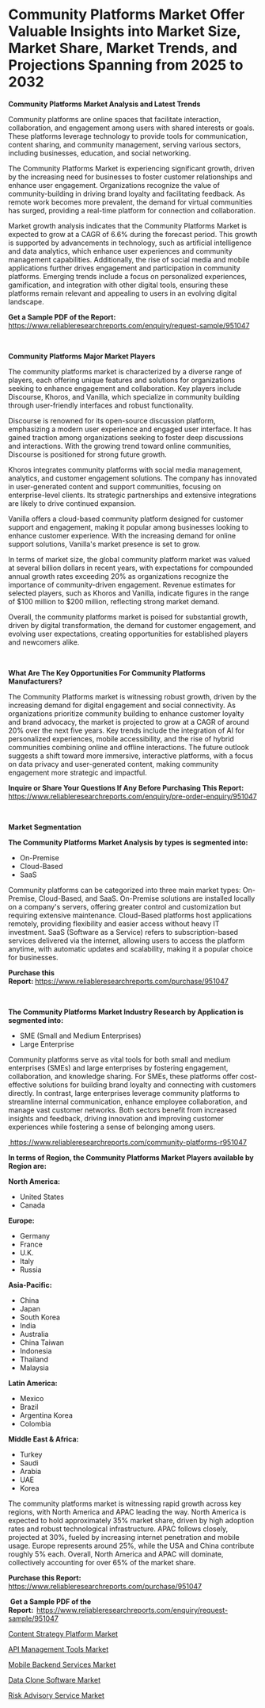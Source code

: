 <p><h1>Community Platforms Market Offer Valuable Insights into Market Size, Market Share, Market Trends, and Projections Spanning from 2025 to 2032</h1></p><p><strong>Community Platforms Market Analysis and Latest Trends</strong></p>
<p><p>Community platforms are online spaces that facilitate interaction, collaboration, and engagement among users with shared interests or goals. These platforms leverage technology to provide tools for communication, content sharing, and community management, serving various sectors, including businesses, education, and social networking.</p><p>The Community Platforms Market is experiencing significant growth, driven by the increasing need for businesses to foster customer relationships and enhance user engagement. Organizations recognize the value of community-building in driving brand loyalty and facilitating feedback. As remote work becomes more prevalent, the demand for virtual communities has surged, providing a real-time platform for connection and collaboration.</p><p>Market growth analysis indicates that the Community Platforms Market is expected to grow at a CAGR of 6.6% during the forecast period. This growth is supported by advancements in technology, such as artificial intelligence and data analytics, which enhance user experiences and community management capabilities. Additionally, the rise of social media and mobile applications further drives engagement and participation in community platforms. Emerging trends include a focus on personalized experiences, gamification, and integration with other digital tools, ensuring these platforms remain relevant and appealing to users in an evolving digital landscape.</p></p>
<p><strong>Get a Sample PDF of the Report:&nbsp;</strong> <a href="https://www.reliableresearchreports.com/enquiry/request-sample/951047?utm_campaign=37&utm_medium=2&utm_source=Github&utm_content=ia&utm_term=06032025&utm_id=community-platforms">https://www.reliableresearchreports.com/enquiry/request-sample/951047</a></p>
<p>&nbsp;</p>
<p><strong>Community Platforms Major Market Players</strong></p>
<p><p>The community platforms market is characterized by a diverse range of players, each offering unique features and solutions for organizations seeking to enhance engagement and collaboration. Key players include Discourse, Khoros, and Vanilla, which specialize in community building through user-friendly interfaces and robust functionality.</p><p>Discourse is renowned for its open-source discussion platform, emphasizing a modern user experience and engaged user interface. It has gained traction among organizations seeking to foster deep discussions and interactions. With the growing trend toward online communities, Discourse is positioned for strong future growth.</p><p>Khoros integrates community platforms with social media management, analytics, and customer engagement solutions. The company has innovated in user-generated content and support communities, focusing on enterprise-level clients. Its strategic partnerships and extensive integrations are likely to drive continued expansion.</p><p>Vanilla offers a cloud-based community platform designed for customer support and engagement, making it popular among businesses looking to enhance customer experience. With the increasing demand for online support solutions, Vanilla's market presence is set to grow.</p><p>In terms of market size, the global community platform market was valued at several billion dollars in recent years, with expectations for compounded annual growth rates exceeding 20% as organizations recognize the importance of community-driven engagement. Revenue estimates for selected players, such as Khoros and Vanilla, indicate figures in the range of $100 million to $200 million, reflecting strong market demand.</p><p>Overall, the community platforms market is poised for substantial growth, driven by digital transformation, the demand for customer engagement, and evolving user expectations, creating opportunities for established players and newcomers alike.</p></p>
<p>&nbsp;</p>
<p><strong>What Are The Key Opportunities For Community Platforms Manufacturers?</strong></p>
<p><p>The Community Platforms market is witnessing robust growth, driven by the increasing demand for digital engagement and social connectivity. As organizations prioritize community building to enhance customer loyalty and brand advocacy, the market is projected to grow at a CAGR of around 20% over the next five years. Key trends include the integration of AI for personalized experiences, mobile accessibility, and the rise of hybrid communities combining online and offline interactions. The future outlook suggests a shift toward more immersive, interactive platforms, with a focus on data privacy and user-generated content, making community engagement more strategic and impactful.</p></p>
<p><strong>Inquire or Share Your Questions If Any Before Purchasing This Report:</strong> <a href="https://www.reliableresearchreports.com/enquiry/pre-order-enquiry/951047?utm_campaign=37&utm_medium=2&utm_source=Github&utm_content=ia&utm_term=06032025&utm_id=community-platforms">https://www.reliableresearchreports.com/enquiry/pre-order-enquiry/951047</a></p>
<p>&nbsp;</p>
<p><strong>Market Segmentation</strong></p>
<p><strong>The Community Platforms Market Analysis by types is segmented into:</strong></p>
<p><ul><li>On-Premise</li><li>Cloud-Based</li><li>SaaS</li></ul></p>
<p><p>Community platforms can be categorized into three main market types: On-Premise, Cloud-Based, and SaaS. On-Premise solutions are installed locally on a company's servers, offering greater control and customization but requiring extensive maintenance. Cloud-Based platforms host applications remotely, providing flexibility and easier access without heavy IT investment. SaaS (Software as a Service) refers to subscription-based services delivered via the internet, allowing users to access the platform anytime, with automatic updates and scalability, making it a popular choice for businesses.</p></p>
<p><strong>Purchase this Report:&nbsp;</strong><a href="https://www.reliableresearchreports.com/purchase/951047?utm_campaign=37&utm_medium=2&utm_source=Github&utm_content=ia&utm_term=06032025&utm_id=community-platforms">https://www.reliableresearchreports.com/purchase/951047</a></p>
<p>&nbsp;</p>
<p><strong>The Community Platforms Market Industry Research by Application is segmented into:</strong></p>
<p><ul><li>SME (Small and Medium Enterprises)</li><li>Large Enterprise</li></ul></p>
<p><p>Community platforms serve as vital tools for both small and medium enterprises (SMEs) and large enterprises by fostering engagement, collaboration, and knowledge sharing. For SMEs, these platforms offer cost-effective solutions for building brand loyalty and connecting with customers directly. In contrast, large enterprises leverage community platforms to streamline internal communication, enhance employee collaboration, and manage vast customer networks. Both sectors benefit from increased insights and feedback, driving innovation and improving customer experiences while fostering a sense of belonging among users.</p></p>
<p><a href="https://www.reliableresearchreports.com/community-platforms-r951047?utm_campaign=37&utm_medium=2&utm_source=Github&utm_content=ia&utm_term=06032025&utm_id=community-platforms">&nbsp;https://www.reliableresearchreports.com/community-platforms-r951047</a></p>
<p><strong>In terms of Region, the Community Platforms Market Players available by Region are:</strong></p>
<p>
    <p> <strong> North America: </strong>
        <ul>
            <li>United States</li>
            <li>Canada</li>
        </ul>
        </p> 
    <p> <strong> Europe: </strong>
        <ul>
            <li>Germany</li>
            <li>France</li>
            <li>U.K.</li>
            <li>Italy</li>
            <li>Russia</li>
        </ul>
        </p> 
    <p> <strong> Asia-Pacific: </strong>
        <ul>
            <li>China</li>
            <li>Japan</li>
            <li>South Korea</li>
            <li>India</li>
            <li>Australia</li>
            <li>China Taiwan</li>
            <li>Indonesia</li>
            <li>Thailand</li>
            <li>Malaysia</li>
        </ul>
        </p> 
    <p> <strong> Latin America: </strong>
        <ul>
            <li>Mexico</li>
            <li>Brazil</li>
            <li>Argentina Korea</li>
            <li>Colombia</li>
        </ul>
        </p> 
    <p> <strong> Middle East & Africa: </strong>
        <ul>
            <li>Turkey</li>
            <li>Saudi</li>
            <li>Arabia</li>
            <li>UAE</li>
            <li>Korea</li>
        </ul>
    </p>
    </p>
<p><p>The community platforms market is witnessing rapid growth across key regions, with North America and APAC leading the way. North America is expected to hold approximately 35% market share, driven by high adoption rates and robust technological infrastructure. APAC follows closely, projected at 30%, fueled by increasing internet penetration and mobile usage. Europe represents around 25%, while the USA and China contribute roughly 5% each. Overall, North America and APAC will dominate, collectively accounting for over 65% of the market share.</p></p>
<p><strong>Purchase this Report: </strong><a href="https://www.reliableresearchreports.com/purchase/951047?utm_campaign=37&utm_medium=2&utm_source=Github&utm_content=ia&utm_term=06032025&utm_id=community-platforms">https://www.reliableresearchreports.com/purchase/951047</a></p>
<p>&nbsp;<strong>Get a Sample PDF of the Report:&nbsp;&nbsp;</strong><a href="https://www.reliableresearchreports.com/enquiry/request-sample/951047?utm_campaign=37&utm_medium=2&utm_source=Github&utm_content=ia&utm_term=06032025&utm_id=community-platforms">https://www.reliableresearchreports.com/enquiry/request-sample/951047</a></p>
<p><strong></strong></p>
<p><p><a href="https://github.com/porstheftyux/Market-Research-Report-List-1/blob/main/content-strategy-platform-market.md?utm_campaign=37&utm_medium=2&utm_source=Github&utm_content=ia&utm_term=06032025&utm_id=community-platforms">Content Strategy Platform Market</a></p><p><a href="https://github.com/tineamonaya/Market-Research-Report-List-1/blob/main/api-management-tools-market.md?utm_campaign=37&utm_medium=2&utm_source=Github&utm_content=ia&utm_term=06032025&utm_id=community-platforms">API Management Tools Market</a></p><p><a href="https://github.com/samesdufloiw/Market-Research-Report-List-1/blob/main/mobile-backend-services-market.md?utm_campaign=37&utm_medium=2&utm_source=Github&utm_content=ia&utm_term=06032025&utm_id=community-platforms">Mobile Backend Services Market</a></p><p><a href="https://github.com/lecaneidreks/Market-Research-Report-List-1/blob/main/data-clone-software-market.md?utm_campaign=37&utm_medium=2&utm_source=Github&utm_content=ia&utm_term=06032025&utm_id=community-platforms">Data Clone Software Market</a></p><p><a href="https://github.com/rigelciara0p/Market-Research-Report-List-1/blob/main/risk-advisory-service-market.md?utm_campaign=37&utm_medium=2&utm_source=Github&utm_content=ia&utm_term=06032025&utm_id=community-platforms">Risk Advisory Service Market</a></p></p>